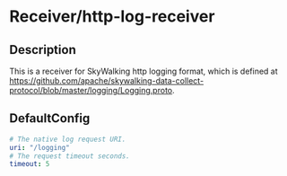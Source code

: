 # Receiver/http-log-receiver
## Description
This is a receiver for SkyWalking http logging format, which is defined at https://github.com/apache/skywalking-data-collect-protocol/blob/master/logging/Logging.proto.
## DefaultConfig
```yaml
# The native log request URI.
uri: "/logging"
# The request timeout seconds.
timeout: 5
```
